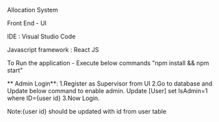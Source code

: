 Allocation System

Front End - UI

IDE : Visual Studio Code

Javascript framework : React JS


To Run the application - Execute below commands
"npm install && npm start"

** Admin Login**:
1.Register as Supervisor from UI 
2.Go to database and Update below command to enable admin.
    Update [User] set IsAdmin=1 where ID={user id} 
3.Now Login.

Note:{user id} should be updated with id from user table
